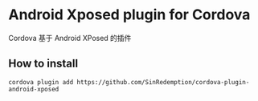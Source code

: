 # Android Xposed plugin for Cordova

Cordova 基于 Android XPosed 的插件

## How to install

    cordova plugin add https://github.com/SinRedemption/cordova-plugin-android-xposed

